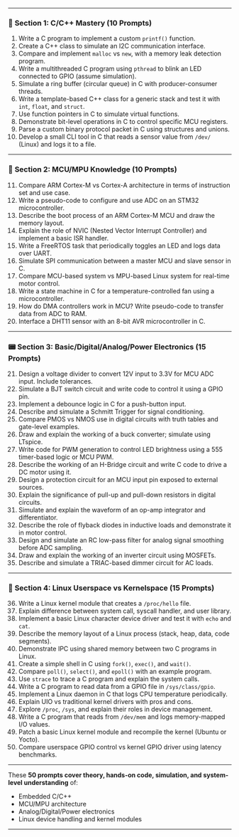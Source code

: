 

---

### 🧠 **Section 1: C/C++ Mastery (10 Prompts)**

1. Write a C program to implement a custom `printf()` function.
2. Create a C++ class to simulate an I2C communication interface.
3. Compare and implement `malloc` vs `new`, with a memory leak detection program.
4. Write a multithreaded C program using `pthread` to blink an LED connected to GPIO (assume simulation).
5. Simulate a ring buffer (circular queue) in C with producer-consumer threads.
6. Write a template-based C++ class for a generic stack and test it with `int`, `float`, and `struct`.
7. Use function pointers in C to simulate virtual functions.
8. Demonstrate bit-level operations in C to control specific MCU registers.
9. Parse a custom binary protocol packet in C using structures and unions.
10. Develop a small CLI tool in C that reads a sensor value from `/dev/` (Linux) and logs it to a file.

---

### 🔌 **Section 2: MCU/MPU Knowledge (10 Prompts)**

11. Compare ARM Cortex-M vs Cortex-A architecture in terms of instruction set and use case.
12. Write a pseudo-code to configure and use ADC on an STM32 microcontroller.
13. Describe the boot process of an ARM Cortex-M MCU and draw the memory layout.
14. Explain the role of NVIC (Nested Vector Interrupt Controller) and implement a basic ISR handler.
15. Write a FreeRTOS task that periodically toggles an LED and logs data over UART.
16. Simulate SPI communication between a master MCU and slave sensor in C.
17. Compare MCU-based system vs MPU-based Linux system for real-time motor control.
18. Write a state machine in C for a temperature-controlled fan using a microcontroller.
19. How do DMA controllers work in MCU? Write pseudo-code to transfer data from ADC to RAM.
20. Interface a DHT11 sensor with an 8-bit AVR microcontroller in C.

---

### 📟 **Section 3: Basic/Digital/Analog/Power Electronics (15 Prompts)**

21. Design a voltage divider to convert 12V input to 3.3V for MCU ADC input. Include tolerances.
22. Simulate a BJT switch circuit and write code to control it using a GPIO pin.
23. Implement a debounce logic in C for a push-button input.
24. Describe and simulate a Schmitt Trigger for signal conditioning.
25. Compare PMOS vs NMOS use in digital circuits with truth tables and gate-level examples.
26. Draw and explain the working of a buck converter; simulate using LTspice.
27. Write code for PWM generation to control LED brightness using a 555 timer-based logic or MCU PWM.
28. Describe the working of an H-Bridge circuit and write C code to drive a DC motor using it.
29. Design a protection circuit for an MCU input pin exposed to external sources.
30. Explain the significance of pull-up and pull-down resistors in digital circuits.
31. Simulate and explain the waveform of an op-amp integrator and differentiator.
32. Describe the role of flyback diodes in inductive loads and demonstrate it in motor control.
33. Design and simulate an RC low-pass filter for analog signal smoothing before ADC sampling.
34. Draw and explain the working of an inverter circuit using MOSFETs.
35. Describe and simulate a TRIAC-based dimmer circuit for AC loads.

---

### 🐧 **Section 4: Linux Userspace vs Kernelspace (15 Prompts)**

36. Write a Linux kernel module that creates a `/proc/hello` file.
37. Explain difference between system call, syscall handler, and user library.
38. Implement a basic Linux character device driver and test it with `echo` and `cat`.
39. Describe the memory layout of a Linux process (stack, heap, data, code segments).
40. Demonstrate IPC using shared memory between two C programs in Linux.
41. Create a simple shell in C using `fork()`, `exec()`, and `wait()`.
42. Compare `poll()`, `select()`, and `epoll()` with an example program.
43. Use `strace` to trace a C program and explain the system calls.
44. Write a C program to read data from a GPIO file in `/sys/class/gpio`.
45. Implement a Linux daemon in C that logs CPU temperature periodically.
46. Explain UIO vs traditional kernel drivers with pros and cons.
47. Explore `/proc`, `/sys`, and explain their roles in device management.
48. Write a C program that reads from `/dev/mem` and logs memory-mapped I/O values.
49. Patch a basic Linux kernel module and recompile the kernel (Ubuntu or Yocto).
50. Compare userspace GPIO control vs kernel GPIO driver using latency benchmarks.

---

These **50 prompts cover theory, hands-on code, simulation, and system-level understanding** of:

* Embedded C/C++
* MCU/MPU architecture
* Analog/Digital/Power electronics
* Linux device handling and kernel modules

---
